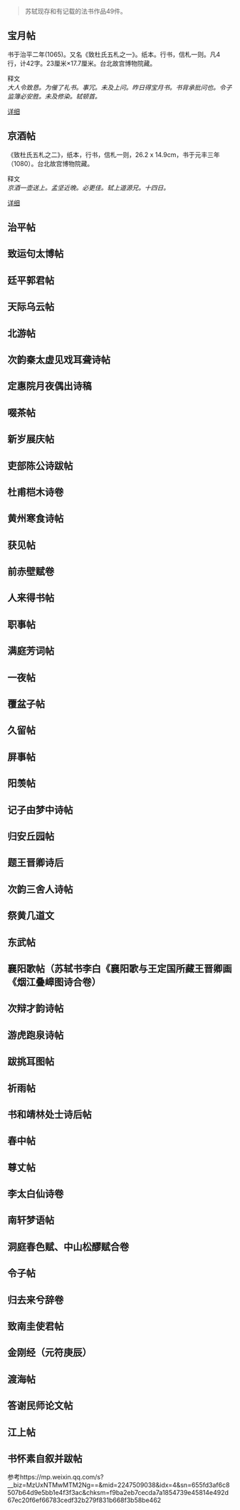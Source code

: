 > 苏轼现存和有记载的法书作品49件。

## 宝月帖
书于治平二年(1065)。又名《致杜氏五札之一》。纸本。行书，信札一则。凡4行，计42字。23厘米×17.7厘米。台北故宫博物院藏。    

释文        
*大人令致恳。为催了礼书。事冗。未及上问。昨日得宝月书。书背承批问也。令子监簿必安胜。未及修染。轼顿首。*

[详细](https://www.sudongpo.cc/du-shi-wu-zha/)


## 京酒帖
《致杜氏五札之二》，纸本，行书，信札一则，26.2 x 14.9cm，书于元丰三年（1080）。台北故宫博物院藏。

释文    
*京酒一壶送上。孟坚近晚。必更佳。轼上道源兄。十四日。*

[详细](https://www.sudongpo.cc/du-shi-wu-zha/)


## 治平帖
## 致运句太博帖
## 廷平郭君帖
## 天际乌云帖
## 北游帖
## 次韵秦太虚见戏耳聋诗帖
## 定惠院月夜偶出诗稿

## 啜茶帖
## 新岁展庆帖
## 吏部陈公诗跋帖
## 杜甫桤木诗卷
## 黄州寒食诗帖
## 获见帖
## 前赤壁赋卷
## 人来得书帖
## 职事帖
## 满庭芳词帖
## 一夜帖
## 覆盆子帖
## 久留帖
## 屏事帖
## 阳羡帖
## 记子由梦中诗帖
## 归安丘园帖
## 题王晋卿诗后
## 次韵三舍人诗帖
## 祭黄几道文
## 东武帖
## 襄阳歌帖（苏轼书李白《襄阳歌与王定国所藏王晋卿画《烟江叠嶂图诗合卷）
## 次辩才韵诗帖
## 游虎跑泉诗帖
## 跋挑耳图帖
## 祈雨帖
## 书和靖林处士诗后帖
## 春中帖
## 尊丈帖
## 李太白仙诗卷
## 南轩梦语帖
## 洞庭春色赋、中山松醪赋合卷
## 令子帖
## 归去来兮辞卷
## 致南圭使君帖
## 金刚经（元符庚辰）
## 渡海帖
## 答谢民师论文帖
## 江上帖
## 书怀素自叙并跋帖

参考https://mp.weixin.qq.com/s?__biz=MzUxNTMwMTM2Ng==&mid=2247509038&idx=4&sn=655fd3af6c8507b64d9e5bb1e4f3f3ac&chksm=f9ba2eb7cecda7a1854739e45814e492d67ec20f6ef66783cedf32b279f831b668f3b58be462